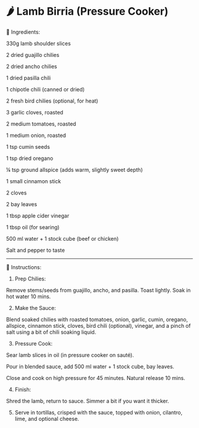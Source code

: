 # 🌶️ Lamb Birria (Pressure Cooker)

🥩 Ingredients:

330g lamb shoulder slices

2 dried guajillo chilies

2 dried ancho chilies

1 dried pasilla chili

1 chipotle chili (canned or dried)

2 fresh bird chilies (optional, for heat)

3 garlic cloves, roasted

2 medium tomatoes, roasted

1 medium onion, roasted

1 tsp cumin seeds

1 tsp dried oregano

¼ tsp ground allspice (adds warm, slightly sweet depth)

1 small cinnamon stick

2 cloves

2 bay leaves

1 tbsp apple cider vinegar

1 tbsp oil (for searing)

500 ml water + 1 stock cube (beef or chicken)

Salt and pepper to taste



---

🍳 Instructions:

1. Prep Chilies:

Remove stems/seeds from guajillo, ancho, and pasilla. Toast lightly. Soak in hot water 10 mins.



2. Make the Sauce:

Blend soaked chilies with roasted tomatoes, onion, garlic, cumin, oregano, allspice, cinnamon stick, cloves, bird chili (optional), vinegar, and a pinch of salt using a bit of chili soaking liquid.



3. Pressure Cook:

Sear lamb slices in oil (in pressure cooker on sauté).

Pour in blended sauce, add 500 ml water + 1 stock cube, bay leaves.

Close and cook on high pressure for 45 minutes. Natural release 10 mins.



4. Finish:

Shred the lamb, return to sauce. Simmer a bit if you want it thicker.



5. Serve in tortillas, crisped with the sauce, topped with onion, cilantro, lime, and optional cheese.
